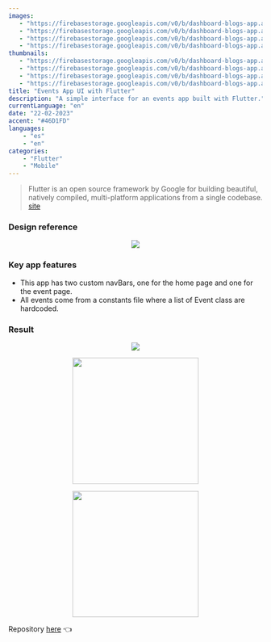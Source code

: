 ```yaml
---
images:
   - "https://firebasestorage.googleapis.com/v0/b/dashboard-blogs-app.appspot.com/o/images%2FThzROsREBLP9kFuUvCnohZ2IABw2%2Fevent-app-flutter-ss.png?alt=media&token=f4f77ac6-42c3-4ab5-bed4-25d9c2836750"
   - "https://firebasestorage.googleapis.com/v0/b/dashboard-blogs-app.appspot.com/o/images%2FThzROsREBLP9kFuUvCnohZ2IABw2%2Fthumbnail_half_event-app-flutter-ss.png?alt=media&token=4d522a10-1ac6-4c48-9911-97059467c818"
   - "https://firebasestorage.googleapis.com/v0/b/dashboard-blogs-app.appspot.com/o/images%2FThzROsREBLP9kFuUvCnohZ2IABw2%2Fthumbnail_med_event-app-flutter-ss.png?alt=media&token=396bfa20-32d3-4c6c-b1c0-73eacea877b1"
   - "https://firebasestorage.googleapis.com/v0/b/dashboard-blogs-app.appspot.com/o/images%2FThzROsREBLP9kFuUvCnohZ2IABw2%2Fthumbnail_low_event-app-flutter-ss.png?alt=media&token=8f9c5f97-db31-4519-95a1-a0652808caf5"
thumbnails: 
   - "https://firebasestorage.googleapis.com/v0/b/dashboard-blogs-app.appspot.com/o/images%2FThzROsREBLP9kFuUvCnohZ2IABw2%2Fevent-app-flutter-thumb.png?alt=media&token=69c26b2b-a84f-437c-bc90-11eb0a0847f2"
   - "https://firebasestorage.googleapis.com/v0/b/dashboard-blogs-app.appspot.com/o/images%2FThzROsREBLP9kFuUvCnohZ2IABw2%2Fthumbnail_half_event-app-flutter-thumb.png?alt=media&token=2b55d218-44f3-42de-aa6f-fe58320a6cd2"
   - "https://firebasestorage.googleapis.com/v0/b/dashboard-blogs-app.appspot.com/o/images%2FThzROsREBLP9kFuUvCnohZ2IABw2%2Fthumbnail_med_event-app-flutter-thumb.png?alt=media&token=244b55ea-08df-480a-9e98-f7b6ec95d1d9"
   - "https://firebasestorage.googleapis.com/v0/b/dashboard-blogs-app.appspot.com/o/images%2FThzROsREBLP9kFuUvCnohZ2IABw2%2Fthumbnail_low_event-app-flutter-thumb.png?alt=media&token=15383cff-4372-451b-a25a-3e4377032a82"
title: "Events App UI with Flutter"
description: "A simple interface for an events app built with Flutter."
currentLanguage: "en"
date: "22-02-2023"
accent: "#46D1FD"
languages: 
    - "es"
    - "en"
categories:
    - "Flutter"
    - "Mobile"
---
```

> Flutter is an open source framework by Google for building beautiful, natively compiled, multi-platform applications from a single codebase. [site](https://flutter.dev/)

### Design reference
<p align="center">
<img sizes="(min-width: 720px) 720px, 100vw" srcset="https://firebasestorage.googleapis.com/v0/b/dashboard-blogs-app.appspot.com/o/images%2FThzROsREBLP9kFuUvCnohZ2IABw2%2Fthumbnail_half_flutter-events-reference.png?alt=media&token=a1cf9fe0-ac8f-4240-94c1-6363a609886d 1200w, https://firebasestorage.googleapis.com/v0/b/dashboard-blogs-app.appspot.com/o/images%2FThzROsREBLP9kFuUvCnohZ2IABw2%2Fthumbnail_med_flutter-events-reference.png?alt=media&token=6a730a33-2b24-4581-88bf-3b674f820235 800w, https://firebasestorage.googleapis.com/v0/b/dashboard-blogs-app.appspot.com/o/images%2FThzROsREBLP9kFuUvCnohZ2IABw2%2Fthumbnail_low_flutter-events-reference.png?alt=media&token=f4644220-790b-47cf-b819-bab34be7058f 400w" src="https://firebasestorage.googleapis.com/v0/b/dashboard-blogs-app.appspot.com/o/images%2FThzROsREBLP9kFuUvCnohZ2IABw2%2Fflutter-events-reference.png?alt=media&token=cba4168b-bcb5-470c-9e9c-ce0c7490c610">
</p>

### Key app features
- This app has two custom navBars, one for the home page and one for the event page.
- All events come from a constants file where a list of Event class are hardcoded.

### Result

<div class="img-carousel-blog">
<p align="center">
    <img src="https://firebasestorage.googleapis.com/v0/b/dashboard-blogs-app.appspot.com/o/images%2FThzROsREBLP9kFuUvCnohZ2IABw2%2Fflutter-event-demo.gif?alt=media&token=c4afd336-6dc8-407e-9b59-e7b6e569d22e">
</p>
<p align="center">

<img width="250" sizes="(min-width: 720px) 720px, 100vw" srcset="https://firebasestorage.googleapis.com/v0/b/dashboard-blogs-app.appspot.com/o/images%2FThzROsREBLP9kFuUvCnohZ2IABw2%2Fthumbnail_half_event-app-homeScreen.png?alt=media&token=24ae9ded-f6c5-47c2-92e9-f2f2a3ba2ccc 1200w, https://firebasestorage.googleapis.com/v0/b/dashboard-blogs-app.appspot.com/o/images%2FThzROsREBLP9kFuUvCnohZ2IABw2%2Fthumbnail_med_event-app-homeScreen.png?alt=media&token=2893b8ce-6d00-435a-96e0-cb9c337129af 800w, https://firebasestorage.googleapis.com/v0/b/dashboard-blogs-app.appspot.com/o/images%2FThzROsREBLP9kFuUvCnohZ2IABw2%2Fthumbnail_low_event-app-homeScreen.png?alt=media&token=efdb343a-b8cc-43e3-bad1-046be6492d3d 400w" src="https://firebasestorage.googleapis.com/v0/b/dashboard-blogs-app.appspot.com/o/images%2FThzROsREBLP9kFuUvCnohZ2IABw2%2Fevent-app-homeScreen.png?alt=media&token=e0e7641b-0862-4d33-98a7-07f2ad485827">

</p>
<p align="center">
<img width="250" sizes="(min-width: 720px) 720px, 100vw" srcset="https://firebasestorage.googleapis.com/v0/b/dashboard-blogs-app.appspot.com/o/images%2FThzROsREBLP9kFuUvCnohZ2IABw2%2Fthumbnail_half_event-app-eventscreen.png?alt=media&token=4c31ee03-46a8-4636-bb5b-7e2a081d853a 1200w, https://firebasestorage.googleapis.com/v0/b/dashboard-blogs-app.appspot.com/o/images%2FThzROsREBLP9kFuUvCnohZ2IABw2%2Fthumbnail_med_event-app-eventscreen.png?alt=media&token=3a98aebe-090a-49a7-9ce3-2c4d19060514 800w, https://firebasestorage.googleapis.com/v0/b/dashboard-blogs-app.appspot.com/o/images%2FThzROsREBLP9kFuUvCnohZ2IABw2%2Fthumbnail_low_event-app-eventscreen.png?alt=media&token=5d87638d-5f94-40c9-95bb-97d5f8e24d9f 400w" src="https://firebasestorage.googleapis.com/v0/b/dashboard-blogs-app.appspot.com/o/images%2FThzROsREBLP9kFuUvCnohZ2IABw2%2Fevent-app-eventscreen.png?alt=media&token=2fb371e7-ce83-4894-a478-390d7927c34c">
</p>
</div>

Repository [here](https://github.com/JoseLuna12/event-app-flutter) 👈 <br>
